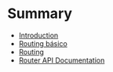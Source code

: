 # Summary

* [Introduction](README.md)
* [Routing básico](routingBasico.md)
* [Routing](routing.md)
* [Router API Documentation](router-api-documentation.md)

